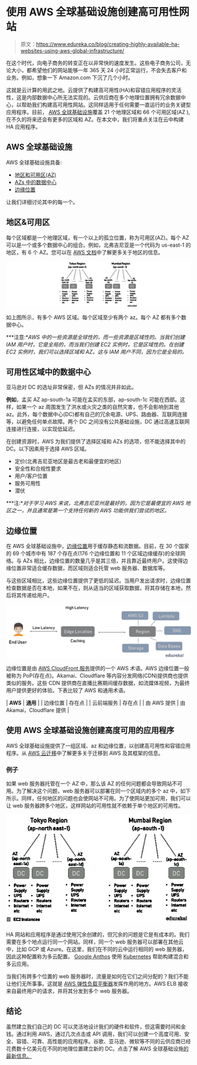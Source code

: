 # 使用 AWS 全球基础设施创建高可用性网站

> 原文：<https://www.edureka.co/blog/creating-highly-available-ha-websites-using-aws-global-infrastructure/>

在这个时代，向电子商务的转变正在以非常快的速度发生。这些电子商务公司，无论大小，都希望他们的网站能够一年 365 天 24 小时正常运行，不会失去客户和业务。例如，想象一下 Amazon.com 下沉了几个小时。

这就是云计算的用武之地。云提供了构建高可用性(HA)和容错应用程序的灵活性，这是内部数据中心所无法实现的。云供应商在多个地理位置拥有冗余数据中心，以帮助我们构建高可用性网站。这同样适用于任何需要一直运行的业务关键型应用程序。目前， [AWS 全球基础设施](https://aws.amazon.com/about-aws/global-infrastructure/)覆盖 21 个地理区域和 66 个可用区域(AZ ),在不久的将来还会有更多的区域和 AZ。在本文中，我们将重点关注在云中构建 HA 应用程序。

## AWS 全球基础设施

AWS 全球基础设施具备:

*   [地区和可用区(AZ)](#regions)
*   [AZs 中的数据中心](#data-centers)
*   [边缘位置](#edge-locations)

让我们详细讨论其中的每一个。

## **地区&可用区**

每个区域都是一个地理区域，有一个以上的孤立位置，称为可用区(AZ)。每个 AZ 可以是一个或多个数据中心的组合。例如，北弗吉尼亚是一个代码为 us-east-1 的地区，有 6 个 AZ。您可以在 [AWS 文档](https://docs.aws.amazon.com/AWSEC2/latest/UserGuide/using-regions-availability-zones.html)中了解更多关于地区的信息。

![](img/0e54ce3ae5facfa2571babea9cb80ecd.png)

如上图所示，有多个 AWS 区域。每个区域至少有两个 az。每个 AZ 都有多个数据中心。

***注意:**AWS 中的一些资源是全球性的，而一些资源是区域性的。当我们创建 IAM 用户时，它是全局的，而当我们创建 EC2 实例时，它是区域性的。在创建 EC2 实例时，我们可以选择区域和 AZ。这与 IAM 用户不同，因为它是全局的。*

## **可用性区域中的数据中心**

亚马逊对 DC 的选址非常保密，但 AZs 的情况并非如此。

**例如**，孟买 AZ ap-south-1a 可能在孟买的东部，ap-south-1c 可能在西部。这样，如果一个 az 周围发生了洪水或火灾之类的自然灾害，也不会影响到其他 az。此外，每个数据中心(DC)都有自己的冗余电源、UPS、路由器、互联网连接等，以避免任何单点故障。两个 DC 之间没有公共基础设施，DC 通过高速互联网连接进行连接，以实现低延迟。

在创建资源时，AWS 为我们提供了选择区域和 AZs 的选项，但不能选择其中的 DC。以下因素用于选择 AWS 区域。

*   定价(北弗吉尼亚地区是最古老和最便宜的地区)
*   安全性和合规性要求
*   用户/客户位置
*   服务可用性
*   潜伏

***注:**对于学习 AWS 来说，北弗吉尼亚州是最好的，因为它是最便宜的 AWS 地区之一，并且通常是第一个支持任何新的 AWS 功能供我们尝试的地区。*

## **边缘位置**

在 AWS 全球基础设施中，[边缘位置](https://aws.amazon.com/cloudfront/features/)用于缓存静态和流数据。目前，在 30 个国家的 69 个城市中有 187 个存在点(176 个边缘位置和 11 个区域边缘缓存)的全球网络。与 AZs 相比，边缘位置的数量几乎是其三倍，并且靠近最终用户。这使得边缘位置非常适合缓存数据，而区域则适合托管 web 服务器、数据库等。

与这些区域相比，这些边缘位置提供了更低的延迟。当用户发出请求时，边缘位置检查数据是否在本地，如果不在，则从适当的区域获取数据，将其存储在本地，然后将其传递给用户。

![edge locations - edureka](img/10faa630a960e5abdbd9db690989c2dc.png)

边缘位置是由 [AWS CloudFront 服务](https://aws.amazon.com/cloudfront/)提供的一个 AWS 术语。AWS 边缘位置一般被称为 PoP(存在点)。Akamai、Cloudflare 等内容分发网络(CDN)提供商也提供类似的服务。这些 CDN 提供商在直播比赛期间缓存数据，如流媒体视频，为最终用户提供更好的体验。下表比较了 AWS 和通用术语。

| **AWS** | **通用** |
| 边缘位置 | 存在点 |
| 云前端服务 | 存在点 |
| 由 AWS 提供 | 由 Akamai，Cloudflare 提供 |

## **使用 AWS 全球基础设施创建高度可用的应用程序**

AWS 全球基础设施提供了一组区域、az 和边缘位置，以创建高可用性和容错应用程序。从 [AWS 云迁移](https://www.edureka.co/migrating-to-aws)中了解更多关于迁移到 AWS 及其框架的信息。

### **例子**

如果 web 服务器托管在一个 AZ 中，那么该 AZ 的任何问题都会导致网站不可用。为了解决这个问题，web 服务器可以部署在同一个区域内的多个 az 中，如下所示。同样，任何地区的问题也会使网站不可用。为了使网站更加可用，我们可以让 web 服务器跨多个地区，这样网站的可用性就不依赖于单个地区的可用性。

![](img/6de9b93bcb8c781e1aff4be5357bd42b.png)

HA 网站和应用程序是通过使用冗余创建的，但冗余的问题是它是有成本的。我们需要在多个地点运行同一个网站。同样，同一个 web 服务器可以部署在其他云中，比如 GCP 或 Azure。在这里，我们在不同的云中运行相同的 web 服务器，因此这种配置称为多云配置。 [Google Anthos](https://cloud.google.com/anthos/) 使用 [Kubernetes](https://kubernetes.io/) 帮助构建混合和多云应用。

当我们有跨多个位置的 web 服务器时，流量是如何在它们之间分配的？我们不能让他们无所事事。这就是 [AWS 弹性负载平衡器](https://aws.amazon.com/elasticloadbalancing/)发挥作用的地方。AWS ELB 接收来自最终用户的请求，并将其分发到多个 web 服务器。

## **结论**

虽然建立我们自己的 DC 可以灵活地设计我们的硬件和软件，但这需要时间和金钱。通过利用 AWS，通过几次点击或 API 调用，我们可以创建一个高度可用、安全、容错、可靠、高性能的应用程序。谷歌、亚马逊、微软等不同的云供应商已经花费数十亿美元在不同的地理位置建立新的 DC。点击了解 AWS 全球基础设施[的最新信息。](https://azure.microsoft.com/en-in/global-infrastructure/locations/)